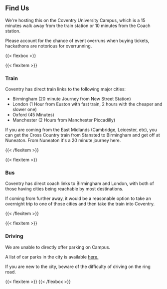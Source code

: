 ## Find Us

We're hosting this on the Coventry University Campus, which is a 15 minutes walk
away from the train station or 10 minutes from the Coach station.

Please account for the chance of event overruns when buying tickets, hackathons
are notorious for overrunning.

{{< flexbox >}}

{{< flexitem >}}
### <i class="fas fa-train"></i> Train

Coventry has direct train links to the following major cities:

* Birmingham (20 minute Journey from New Street Station)
* London (1 Hour from Euston with fast train, 2 hours with the cheaper and slower one)
* Oxford (45 Minutes)
* Manchester (2 Hours from Manchester Piccadilly)

If you are coming from the East Midlands (Cambridge, Leicester, etc), you can get the Cross Country train from Stansted to Birmingham and get off at Nuneaton. From Nuneaton it's a 20 minute journey here.

{{< /flexitem >}}

{{< flexitem >}}
### <i class="fas fa-bus"></i> Bus

Coventry has direct coach links to Birmingham and London, with both of those
having cities being reachable by most destinations.

If coming from further away, it would be a reasonable option to take an overnight
trip to one of those cities and then take the train into Coventry.

{{< /flexitem >}}

{{< flexitem >}}
### <i class="fas fa-car"></i> Driving

We are unable to directly offer parking on Campus.

A list of car parks in the city is available
<a href="http://www.coventry.gov.uk/homepage/1024/parking_search_results?your-area-keyword=&your-area-category=191&your-area-postcode=CV1+5RR&your-area-radius=2">here.</a>

If you are new to the city, beware of the difficulty of driving on the ring
road.

{{< flexitem >}}
{{< /flexbox >}}

